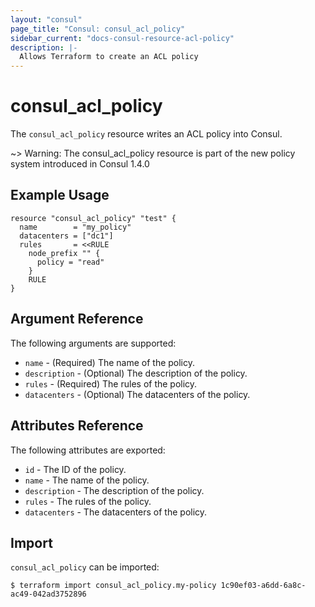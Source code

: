 ```yaml
---
layout: "consul"
page_title: "Consul: consul_acl_policy"
sidebar_current: "docs-consul-resource-acl-policy"
description: |-
  Allows Terraform to create an ACL policy
---
```


# consul_acl_policy

The `consul_acl_policy` resource writes an ACL policy into Consul.

~> Warning: The consul_acl_policy resource is part of the new policy system introduced in Consul 1.4.0

## Example Usage

```hcl
resource "consul_acl_policy" "test" {
  name        = "my_policy"
  datacenters = ["dc1"]
  rules       = <<RULE
    node_prefix "" {
      policy = "read"
    }
    RULE
}
```

## Argument Reference

The following arguments are supported:

* `name` - (Required) The name of the policy.
* `description` - (Optional) The description of the policy.
* `rules` - (Required) The rules of the policy.
* `datacenters` - (Optional) The datacenters of the policy.

## Attributes Reference

The following attributes are exported:

* `id` - The ID of the policy.
* `name` - The name of the policy.
* `description` - The description of the policy.
* `rules` - The rules of the policy.
* `datacenters` - The datacenters of the policy.

## Import

`consul_acl_policy` can be imported:

```
$ terraform import consul_acl_policy.my-policy 1c90ef03-a6dd-6a8c-ac49-042ad3752896
```
